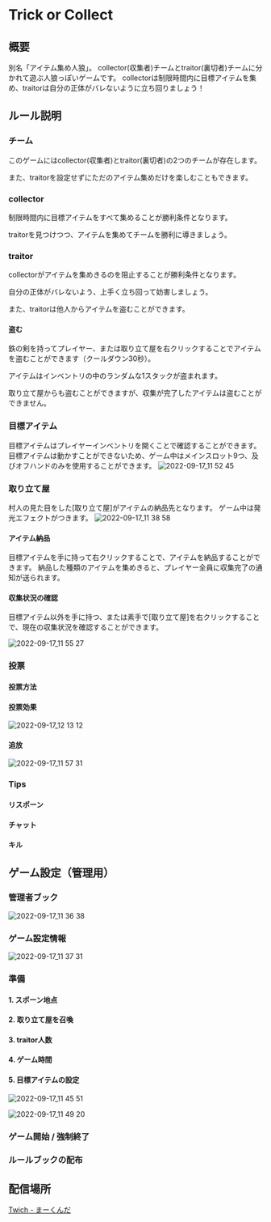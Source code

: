 # Trick or Collect 
## 概要
別名「アイテム集め人狼」。
collector(収集者)チームとtraitor(裏切者)チームに分かれて遊ぶ人狼っぽいゲームです。
collectorは制限時間内に目標アイテムを集め、traitorは自分の正体がバレないように立ち回りましょう！



## ルール説明
### チーム
このゲームにはcollector(収集者)とtraitor(裏切者)の2つのチームが存在します。

また、traitorを設定せずにただのアイテム集めだけを楽しむこともできます。


### collector
制限時間内に目標アイテムをすべて集めることが勝利条件となります。

traitorを見つけつつ、アイテムを集めてチームを勝利に導きましょう。


### traitor
collectorがアイテムを集めきるのを阻止することが勝利条件となります。

自分の正体がバレないよう、上手く立ち回って妨害しましょう。

また、traitorは他人からアイテムを盗むことができます。

#### 盗む
鉄の剣を持ってプレイヤー、または取り立て屋を右クリックすることでアイテムを盗むことができます（クールダウン30秒）。

アイテムはインベントリの中のランダムな1スタックが盗まれます。

取り立て屋からも盗むことができますが、収集が完了したアイテムは盗むことができません。


### 目標アイテム
目標アイテムはプレイヤーインベントリを開くことで確認することができます。
目標アイテムは動かすことができないため、ゲーム中はメインスロット9つ、及びオフハンドのみを使用することができます。
![2022-09-17_11 52 45](https://user-images.githubusercontent.com/50980996/190843741-ea542a32-156d-402d-8d58-eba53111220d.png)


### 取り立て屋
村人の見た目をした[取り立て屋]がアイテムの納品先となります。
ゲーム中は発光エフェクトがつきます。
![2022-09-17_11 38 58](https://user-images.githubusercontent.com/50980996/190844410-98300b41-da7a-4f10-b6e4-b20389db1efd.png)


#### アイテム納品
目標アイテムを手に持って右クリックすることで、アイテムを納品することができます。
納品した種類のアイテムを集めきると、プレイヤー全員に収集完了の通知が送られます。


#### 収集状況の確認
目標アイテム以外を手に持つ、または素手で[取り立て屋]を右クリックすることで、現在の収集状況を確認することができます。

![2022-09-17_11 55 27](https://user-images.githubusercontent.com/50980996/190843961-f96bbd44-ddf2-487f-be01-fc94789d096a.png)


### 投票

#### 投票方法

#### 投票効果

![2022-09-17_12 13 12](https://user-images.githubusercontent.com/50980996/190844029-2a6624e3-4aa2-40d4-99d4-92bfea9929a0.png)

#### 追放

![2022-09-17_11 57 31](https://user-images.githubusercontent.com/50980996/190844121-bfeca7b6-a9fc-4cd8-a526-8a01a9d1e20e.png)

### Tips

#### リスポーン

#### チャット

#### キル

## ゲーム設定（管理用）

### 管理者ブック

![2022-09-17_11 36 38](https://user-images.githubusercontent.com/50980996/190844159-36f5c960-afcd-4393-9b32-36d0020e2cd4.png)

### ゲーム設定情報

![2022-09-17_11 37 31](https://user-images.githubusercontent.com/50980996/190844172-662307d7-86f3-47b3-b499-d7bb7262b621.png)

### 準備

#### 1. スポーン地点

#### 2. 取り立て屋を召喚

#### 3. traitor人数

#### 4. ゲーム時間

#### 5. 目標アイテムの設定

![2022-09-17_11 45 51](https://user-images.githubusercontent.com/50980996/190844193-d265e1c9-538b-4b22-88da-05cb97d51e90.png)

![2022-09-17_11 49 20](https://user-images.githubusercontent.com/50980996/190844251-9e11f649-b7a4-481a-b029-fb528abe9573.png)

### ゲーム開始 / 強制終了

### ルールブックの配布

## 配信場所
[Twich - まーくんだ](https://www.twitch.tv/meao0525)
